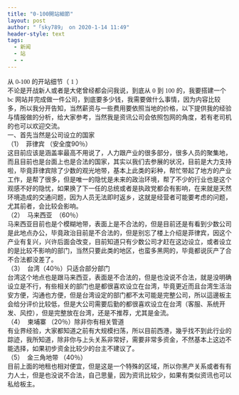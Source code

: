 ```yaml
---
title: "0-100開站細節"
layout: post
author: "「sky789」 on 2020-1-14 11:49"
header-style: text
tags:
  - 新闻
  - 站
  - -
---
```


<head></head>
<body>
 <font face="&amp;quot">从</font>
 <font face="新細明體">0-100</font>
 <font face="&amp;quot">的开站细节（</font>
 <font face="新細明體">1</font>
 <font face="&amp;quot">）</font>
 <br> 
 <font face="&amp;quot">不论是开战新人或者是大佬曾经都会问我说，到底从</font>
 <font face="新細明體">0</font>
 <font face="&amp;quot">到</font>
 <font face="新細明體">100</font>
 <font face="&amp;quot">的，我要搭建一个</font>
 <font face="新細明體">bc</font>
 <font face="&amp;quot">网站并完成做一件公司，到底要多少钱，我需要做什么事情，因为内容比较多，所以我分开告知，当然薪资与一些费用要依照当地的价格，以下提供我的经验与情报做的分析，给大家参考，当然我是资讯公司会依照包网的角度，若有老司机的也可以欢迎交流。</font>
 <br> 
 <div align="left">
   一、首先当然是公司设立的国家 
 </div> 
 <div align="left">
   （1）&nbsp;&nbsp;菲律宾 （安全度90％）&nbsp;&nbsp; 
 </div>
 <font face="&amp;quot">这目前应该是涵盖率最高不用说了，人力跟产业的很多部分，很多人员的聚集地，而且目前也是台面上也是合法的国家，其实以我们去参展的状况，目前是大力支持啦，毕竟菲律宾除了少数的观光地带，基本上此类的彩种，帮忙带起了地方的产业工作，是帮了很多，但是唯一的隐忧是未来的政治环境，帮了不少的行业也是这个观感不好的隐忧，如果换了下一任的总统或者是执政党都会有影响，在来就是天然环境造成的交通问题，因为人员无法即时返乡，这就是经营者可能要考虑的问题，尤其前者，会比较会影响。</font>
 <br> 
 <div align="left">
   （2）&nbsp;&nbsp;马来西亚&nbsp;&nbsp;（60％）&nbsp;&nbsp; 
 </div>
 <font face="&amp;quot">马来西亚目前也是个模糊地带，表面上是不合法的，但是目前还是有看到少数公司是此地点办公，毕竟政治目前是不合法的，但是别忘了楼上介绍是菲律宾，因这个产业有复兴，兴许后面会改变，目前知道只有少数公司才赶在这边设立，或者设立的是比较不影响的部门，当然只要此类的地区，也蛮多黑网的，毕竟都说灰产了合不合法都没差了。</font>
 <br> 
 <div align="left">
   （3）&nbsp;&nbsp;台湾（40％）只适合部分部门 
 </div>
 <font face="&amp;quot">台湾这个地点也是跟马来西亚，表面是不合法的，但是也没说不合法，就是没明确设立是不行，有些相关的部门也是都很喜欢设立在台湾，毕竟更近而且台湾生活治安方便，沟通也方便，但是台湾设定的部门都不太可能是完整公司，所以這邊板主会给分评价比较低，但是大公司需要后勤的都很喜欢设立在台湾（客服、系统开发、风控），但是完整放在台湾，还是不推荐，尤其是金流。</font>
 <br> 
 <div align="left">
   （4）&nbsp;&nbsp;柬埔寨 （20％）除非你有相关管道 
 </div>
 <font face="&amp;quot">有业界经验，大家都知道之前有大规模扫荡，所以目前西港，幾乎找不到此行业的踪迹，我所知道，除非你与上头关系非常好，需要非常多资金，不然基本上这边不能选择，如果初步资金比较少的台主不建议了。</font>
 <br> 
 <div align="left">
   （5）&nbsp;&nbsp;金三角地带 （40％） 
 </div>
 <font face="&amp;quot">目前上面的地租也相对便宜，但是这是一个特殊的区域，所以你黑产关系或者有有力人士，但是也没说不合法，自己思量，因为资讯比较少，如果有类似资讯也可以私给板主。</font>
 <br> 
 <br>
</body>


